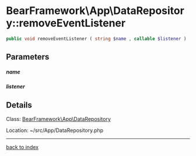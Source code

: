 # BearFramework\App\DataRepository::removeEventListener

```php
public void removeEventListener ( string $name , callable $listener )
```

## Parameters

##### name

##### listener

## Details

Class: [BearFramework\App\DataRepository](bearframework.app.datarepository.class.md)

Location: ~/src/App/DataRepository.php

---

[back to index](index.md)

